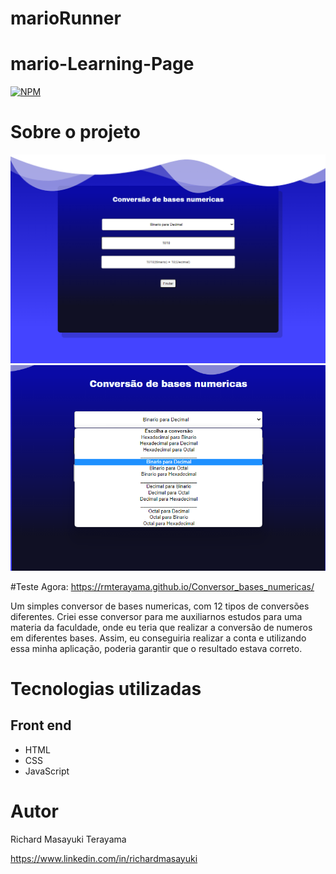 
# marioRunner
# mario-Learning-Page
[![NPM](https://img.shields.io/npm/l/react)](https://github.com/RMTerayama/Conversor_bases_numericas/blob/main/LICENSE.md) 

# Sobre o projeto

![Web](https://github.com/RMTerayama/Conversor_bases_numericas/blob/main/assets/exemplo.png)
![Web](https://github.com/RMTerayama/Conversor_bases_numericas/blob/main/assets/opcoes.png)

#Teste Agora:
https://rmterayama.github.io/Conversor_bases_numericas/

Um simples conversor de bases numericas, com 12 tipos de conversões diferentes. 
Criei esse conversor para me auxiliarnos estudos para uma materia da faculdade, onde eu teria que realizar a conversão de numeros em diferentes bases.
Assim, eu conseguiria realizar a conta e utilizando essa minha aplicação, poderia garantir que o resultado estava correto.


# Tecnologias utilizadas

## Front end
- HTML
- CSS
- JavaScript

# Autor

Richard Masayuki Terayama

https://www.linkedin.com/in/richardmasayuki
